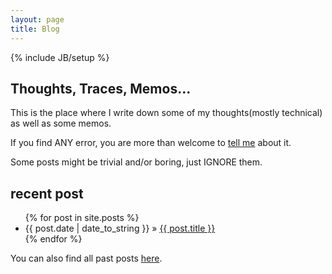 ```yaml
---
layout: page
title: Blog
---
```

{% include JB/setup %}

## Thoughts, Traces, Memos...
This is the place where I write down some of my thoughts(mostly technical) as well as some memos. 

If you find ANY error, you are more than welcome to [tell me](/about.html) about it. 

Some posts might be trivial and/or boring, just IGNORE them.

## recent post

<ul class="posts">
  {% for post in site.posts %}
    <li><span>{{ post.date | date_to_string }}</span> &raquo; <a href="{{ BASE_PATH }}{{ post.url }}">{{ post.title }}</a></li>
  {% endfor %}
</ul>

You can also find all past posts [here](/archive.html).
